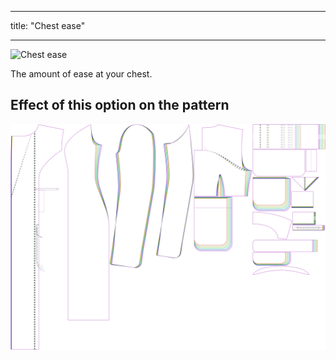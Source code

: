 ***

title: "Chest ease"

***

![Chest ease](./chestease.svg)

The amount of ease at your chest.

## Effect of this option on the pattern

![This image shows the effect of this option by superimposing several variants that have a different value for this option](carlita_chestease_sample.svg "Effect of this option on the pattern")
